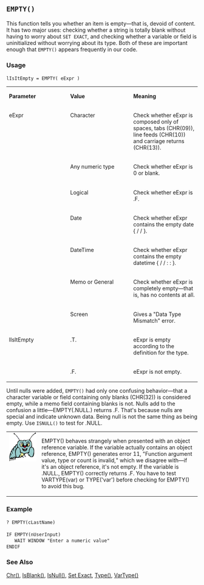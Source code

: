 ## `EMPTY()`

This function tells you whether an item is empty&mdash;that is, devoid of content. It has two major uses: checking whether a string is totally blank without having to worry about `SET EXACT`, and checking whether a variable or field is uninitialized without worrying about its type. Both of these are important enough that `EMPTY()` appears frequently in our code.

### Usage

```foxpro
lIsItEmpty = EMPTY( eExpr )
```
<table>
<tr>
  <td width="32%" valign="top">
  <p><b>Parameter</b></p>
  </td>
  <td width="23%" valign="top">
  <p><b>Value</b></p>
  </td>
  <td width="45%" valign="top">
  <p><b>Meaning</b></p>
  </td>
 </tr>
<tr>
  <td width="32%" rowspan="4" valign="top">
  <p>eExpr</p>
  &nbsp;</td>
  <td width="23%" valign="top">
  <p>Character</p>
  </td>
  <td width="45%" valign="top">
  <p>Check whether eExpr is composed only of spaces, tabs (CHR(09)), line feeds (CHR(10)) and carriage returns (CHR(13)).</p>
  </td>
 </tr>
<tr>
  <td width="33%" valign="top">
  <p>Any numeric type</p>
  </td>
  <td width="67%" valign="top">
  <p>Check whether eExpr is 0 or blank.</p>
  </td>
 </tr>
<tr>
  <td width="33%" valign="top">
  <p>Logical</p>
  </td>
  <td width="67%" valign="top">
  <p>Check whether eExpr is .F.</p>
  </td>
 </tr>
<tr>
  <td width="33%" valign="top">
  <p>Date</p>
  </td>
  <td width="67%" valign="top">
  <p>Check whether eExpr contains the empty date {  / /  }.</p>
  </td>
 </tr>
<tr>
  <td width="32%" valign="top">
  &nbsp;</td>
  <td width="23%" valign="top">
  <p>DateTime</p>
  </td>
  <td width="45%" valign="top">
  <p>Check whether eExpr contains the empty datetime {  / /     :  : }.</p>
  </td>
 </tr>
<tr>
  <td width="32%" rowspan="2" valign="top">
  &nbsp;</td>
  <td width="23%" valign="top">
  <p>Memo or General</p>
  </td>
  <td width="45%" valign="top">
  <p>Check whether eExpr is completely empty&mdash;that is, has no contents at all.</p>
  </td>
 </tr>
<tr>
  <td width="33%" valign="top">
  <p>Screen</p>
  </td>
  <td width="67%" valign="top">
  <p>Gives a &quot;Data Type Mismatch&quot; error.</p>
  </td>
 </tr>
<tr>
  <td width="32%" rowspan="2" valign="top">
  <p>lIsItEmpty</p>
  &nbsp;</td>
  <td width="23%" valign="top">
  <p>.T.</p>
  </td>
  <td width="45%" valign="top">
  <p>eExpr is empty according to the definition for the type.</p>
  </td>
 </tr>
<tr>
  <td width="33%" valign="top">
  <p>.F.</p>
  </td>
  <td width="67%" valign="top">
  <p>eExpr is not empty.</p>
  </td>
 </tr>
</table>

Until nulls were added, `EMPTY()` had only one confusing behavior&mdash;that a character variable or field containing only blanks (CHR(32)) is considered empty, while a memo field containing blanks is not. Nulls add to the confusion a little&mdash;EMPTY(.NULL.) returns .F. That's because nulls are special and indicate unknown data. Being null is not the same thing as being empty. Use `ISNULL()` to test for .NULL.

<table>
<tr>
  <td width="17%" valign="top">
<img width="95" height="77" src="bug.gif">
  </td>
  <td width="83%">
  <p>EMPTY() behaves strangely when presented with an object reference variable. If the variable actually contains an object reference, EMPTY() generates error 11, &quot;Function argument value, type or count is invalid,&quot; which we disagree with&mdash;if it's an object reference, it's not empty. If the variable is .NULL., EMPTY() correctly returns .F. You have to test VARTYPE(var) or TYPE('var') before checking for EMPTY() to avoid this bug.</p>
  </td>
 </tr>
</table>

### Example

```foxpro
? EMPTY(cLastName)

IF EMPTY(nUserInput)
   WAIT WINDOW "Enter a numeric value"
ENDIF
```
### See Also

[Chr()](s4g003.md), [IsBlank()](s4g044.md), [IsNull()](s4g439.md), [Set Exact](s4g090.md), [Type()](s4g027.md), [VarType()](s4g027.md)